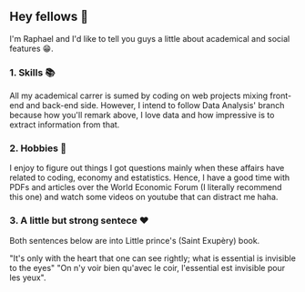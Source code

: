 ## Hey fellows 👋

I'm Raphael and I'd like to tell you guys a little about academical and social features :grin:.

### 1. Skills :books:

All my academical carrer is sumed by coding on web projects mixing front-end and back-end side. However, I intend to follow Data Analysis' branch because how you'll remark above, I love data and how impressive is to extract information from that. 

### 2. Hobbies :brain:

I enjoy to figure out things I got questions mainly when these affairs have related to coding, economy and estatistics. Hence, I have a good time with PDFs and articles over the World Economic Forum (I literally recommend this one) and watch some videos on youtube that can distract me haha. 

### 3. A little but strong sentece :heart:

Both sentences below are into Little prince's (Saint Exupèry) book.

"It's only with the heart that one can see rightly; what is essential is invisible to the eyes"
"On n'y voir bien qu'avec le coir, l'essential est invisible pour les yeux".

